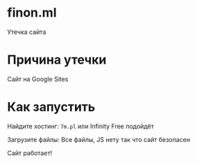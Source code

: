 # finon.ml
Утечка сайта

# Причина утечки
Сайт на Google Sites

# Как запустить
Найдите хостинг: ``7m.pl`` или Infinity Free подойдёт

Загрузите файлы: Все файлы, JS нету так что сайт безопасен

Сайт работает!
